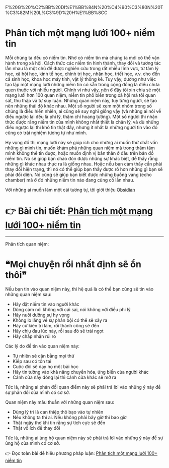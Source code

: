 F%20G%20%C2%BB%20DI%E1%BB%84N%20%C4%90%C3%80N%20T%C3%82M%20L%C3%9D%20H%E1%BB%8CC

# Phân tích một mạng lưới 100+ niềm tin

Mỗi chúng ta đều có niềm tin. Nhờ có niềm tin mà chúng ta mới có thể vận hành trong xã hội. Cách thức các niềm tin hình thành, thay đổi và tương tác lẫn nhau là một chủ đề được nghiên cứu trong rất nhiều lĩnh vực, từ tâm lý học, xã hội học, kinh tế học, chính trị học, nhân học, triết học, v.v. cho đến cả sinh học, khoa học máy tính, vật lý thống kê. Tuy vậy, dường như việc tạo lập một mạng lưới những niềm tin có sẵn trong cộng đồng là điều chưa quen thuộc với nhiều người. Chính vì như vậy, nên ở đây tôi xin chia sẻ một mạng lưới hơn 100 quan niệm, niềm tin phổ biến trong xã hội mà tôi quan sát, thu thập và tự suy luận. Những quan niệm này, tuỳ từng người, sẽ tạo nên những thái độ khác nhau. Một số người sẽ xem một nhóm trong số chúng là điều hiển nhiên, ai cũng sẽ suy nghĩ giống vậy (và những ai nói về điều ngược lại đều là phi lý, thậm chí hoang tưởng). Một số người thì nhận thức được rằng niềm tin của mình không nhất thiết là chân lý, và dù những điều ngược lại thì khó tin thật đấy, nhưng ít nhất là những người tin vào đó cũng có trải nghiệm tương tự như mình.

Hy vọng đồ thị mạng lưới này sẽ giúp ích cho những ai muốn thử chất vấn những gì mình tin, muốn khám phá những quan niệm mà trong thâm tâm mình không thể tin được, hoặc muốn định vị bản thân ở đâu trên bản đồ niềm tin. Nó sẽ giúp bạn chào đón được những sự khác biệt, để thấy rằng những gì khác nhau thực ra là giống nhau. Hoặc nếu bạn cảm thấy cần phải thay đổi hiện trạng, thì nó có thể giúp bạn thấy được rõ hơn những gì bạn sẽ phải đối diện. Nó cũng sẽ giúp bạn biết được những buồng vang (echo chamber) mà ở đó những niềm tin nào đang củng cố lẫn nhau.

Với những ai muốn làm một cái tương tự, tôi giới thiệu [Obsidian](https://xn--qucu-hr5aza.cc/obsidian?utm_source=F%20G%20%C2%BB%20DI%E1%BB%84N%20%C4%90%C3%80N%20T%C3%82M%20L%C3%9D%20H%E1%BB%8CC+%C2%BB+Ph%C3%A2n+t%C3%ADch+m%E1%BB%99t+m%E1%BA%A1ng+l%C6%B0%E1%BB%9Bi+100%2B+ni%E1%BB%81m+tin&utm_medium=Obsidian&utm_campaign=Giai+%C4%91o%E1%BA%A1n+1) 

# 👉 Bài chi tiết: [Phân tích một mạng lưới 100+ niềm tin](https://xn--qucu-hr5aza.cc/phan-tich-mot-mang-luoi-100-niem-tin/?utm_source=F%20G%20%C2%BB%20DI%E1%BB%84N%20%C4%90%C3%80N%20T%C3%82M%20L%C3%9D%20H%E1%BB%8CC+%C2%BB+Ph%C3%A2n+t%C3%ADch+m%E1%BB%99t+m%E1%BA%A1ng+l%C6%B0%E1%BB%9Bi+100%2B+ni%E1%BB%81m+tin&utm_medium=Ph%C3%A2n+t%C3%ADch+m%E1%BB%99t+m%E1%BA%A1ng+l%C6%B0%E1%BB%9Bi+100%2B+ni%E1%BB%81m+tin&utm_campaign=Giai+%C4%91o%E1%BA%A1n+1)

---

Phân tích quan niệm: 
# ❝Mọi chuyện rồi nhất định sẽ ổn thôi❞
Nếu bạn tin vào quan niệm này, thì hệ quả là có thể bạn cũng sẽ tin vào những quan niệm sau:
- Hãy đặt niềm tin vào người khác
- Dũng cảm nói không với cái sai, nói không với điều phi lý
- Hãy nuôi dưỡng sự hy vọng
- Không lo lắng về sự phản bội có thể sẽ xảy ra
- Hãy cứ kiên trì làm, rồi thành công sẽ đến
- Hãy chịu đau lúc này, rồi sau đó sẽ trái ngọt
- Hãy chấp nhận rủi ro

Các lý do để tin vào quan niệm này:
- Tự nhiên sẽ cân bằng mọi thứ
- Kiếp sau có tồn tại
- Cuộc đời sẽ dạy họ một bài học
- Hãy tin tưởng vào khả năng chuyển hóa, ứng biến của người khác
- Cánh cửa này đóng lại thì cánh cửa khác sẽ mở ra

Tức là, những ai phản đối quan điểm này sẽ phải trả lời vào những ý này để sự phản đối của mình có cơ sở.

Quan niệm này mâu thuẫn với những quan niệm sau:
- Dùng lý trí là can thiệp thô bạo vào tự nhiên
- Nếu không ta thì ai. Nếu không phải bây giờ thì bao giờ
- Thật ngây thơ khi tin rằng sự tích cực sẽ đến
- Thật vô ích để thay đổi

Tức là, những ai ủng hộ quan niệm này sẽ phải trả lời vào những ý này để sự ủng hộ của mình có cơ sở.

👉 Đọc toàn bài để hiểu phương pháp luận: [Phân tích một mạng lưới 100+ niềm tin](https://xn--qucu-hr5aza.cc/phan-tich-mot-mang-luoi-100-niem-tin/?utm_source=F%20G%20%C2%BB%20DI%E1%BB%84N%20%C4%90%C3%80N%20T%C3%82M%20L%C3%9D%20H%E1%BB%8CC+%C2%BB+Ph%C3%A2n+t%C3%ADch+m%E1%BB%99t+m%E1%BA%A1ng+l%C6%B0%E1%BB%9Bi+100%2B+ni%E1%BB%81m+tin&utm_medium=Ph%C3%A2n+t%C3%ADch+m%E1%BB%99t+m%E1%BA%A1ng+l%C6%B0%E1%BB%9Bi+100%2B+ni%E1%BB%81m+tin&utm_campaign=Giai+%C4%91o%E1%BA%A1n+1)

